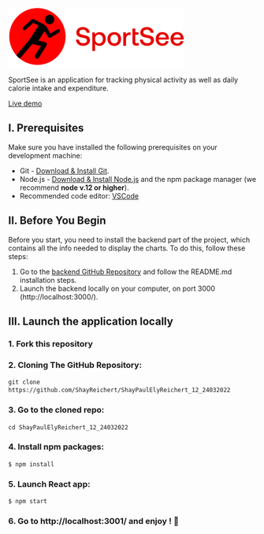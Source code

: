 [![SportSee Logo](https://raw.githubusercontent.com/ShayReichert/ShayPaulElyReichert_12_24032022/572ea7c8419383ad283020af9d8cfd8229f2f379/src/assets/logo.svg)](https://github.com/ShayReichert/ShayPaulElyReichert_12_24032022)

SportSee is an application for tracking physical activity as well as daily calorie intake and expenditure.

[Live demo](#)

## I. Prerequisites
Make sure you have installed the following prerequisites on your development machine:
* Git - [Download & Install Git](https://git-scm.com/downloads).
* Node.js - [Download & Install Node.js](https://nodejs.org/en/download/) and the npm package manager (we recommend **node v.12 or higher**).
* Recommended code editor: [VSCode](https://code.visualstudio.com/)


## II. Before You Begin
Before you start, you need to install the backend part of the project, which contains all the info needed to display the charts. 
To do this, follow these steps:

1. Go to the [backend GitHub Repository](https://github.com/OpenClassrooms-Student-Center/P9-front-end-dashboard) and follow the README.md installation steps.
2. Launch the backend locally on your computer, on port 3000 (http://localhost:3000/).


## III. Launch the application locally

### 1. Fork this repository

### 2. Cloning The GitHub Repository:

```
git clone https://github.com/ShayReichert/ShayPaulElyReichert_12_24032022
```

### 3. Go to the cloned repo:
```
cd ShayPaulElyReichert_12_24032022
```

### 4. Install npm packages:
```
$ npm install
```

### 5. Launch React app:
```
$ npm start
```

### 6. Go to http://localhost:3001/ and enjoy ! :partying_face: